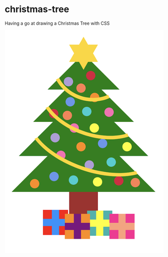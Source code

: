 # christmas-tree

Having a go at drawing a Christmas Tree with CSS

![alt text](screenshots/treev3-0.png "Rockin' around the Christmas tree")
